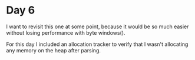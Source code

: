 # Day 6

I want to revisit this one at some point, because it would be so much easier without losing performance with byte windows().

For this day I included an allocation tracker to verify that I wasn't allocating any memory on the heap after parsing.